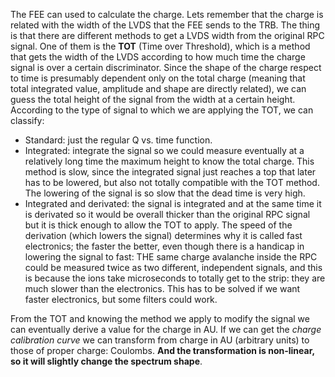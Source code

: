 The FEE can used to calculate the charge. Lets remember that the charge is related with the width of the LVDS that the FEE sends to the TRB. The thing is that there are different methods to get a LVDS width from the original RPC signal. One of them is the **TOT** (Time over Threshold), which is a method that gets the width of the LVDS according to how much time the charge signal is over a certain discriminator. Since the shape of the charge respect to time is presumably dependent only on the total charge (meaning that total integrated value, amplitude and shape are directly related), we can guess the total height of the signal from the width at a certain height. According to the type of signal to which we are applying the TOT, we can classify:
- Standard: just the regular Q vs. time function.
- Integrated: integrate the signal so we could measure eventually at a relatively long time the maximum height to know the total charge. This method is slow, since the integrated signal just reaches a top that later has to be lowered, but also not totally compatible with the TOT method. The lowering of the signal is so slow that the dead time is very high.
- Integrated and derivated: the signal is integrated and at the same time it is derivated so it would be overall thicker than the original RPC signal but it is thick enough to allow the TOT to apply. The speed of the derivation (which lowers the signal) determines why it is called fast electronics; the faster the better, even though there is a handicap in lowering the signal to fast: THE same charge avalanche inside the RPC could be measured twice as two different, independent signals, and this is because the ions take microseconds to totally get to the strip: they are much slower than the electronics. This has to be solved if we want faster electronics, but some filters could work.

From the TOT and knowing the method we apply to modify the signal we can eventually derive a value for the charge in AU. If we can get the *charge calibration curve* we can transform from charge in AU (arbitrary units) to those of proper charge: Coulombs. **And the transformation is non-linear, so it will slightly change the spectrum shape**.
